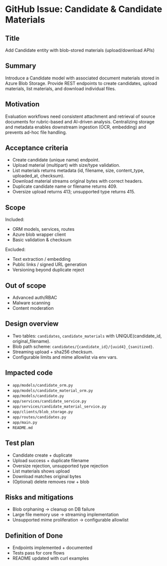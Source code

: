 # GitHub Issue: Candidate & Candidate Materials

## Title

Add Candidate entity with blob-stored materials (upload/download APIs)

## Summary

Introduce a Candidate model with associated document materials stored in Azure Blob Storage. Provide REST endpoints to create candidates, upload materials, list materials, and download individual files.

## Motivation

Evaluation workflows need consistent attachment and retrieval of source documents for rubric-based and AI-driven analysis. Centralizing storage and metadata enables downstream ingestion (OCR, embedding) and prevents ad-hoc file handling.

## Acceptance criteria

- Create candidate (unique name) endpoint.
- Upload material (multipart) with size/type validation.
- List materials returns metadata (id, filename, size, content_type, uploaded_at, checksum).
- Download material streams original bytes with correct headers.
- Duplicate candidate name or filename returns 409.
- Oversize upload returns 413; unsupported type returns 415.

## Scope

Included:

- ORM models, services, routes
- Azure blob wrapper client
- Basic validation & checksum

Excluded:

- Text extraction / embedding
- Public links / signed URL generation
- Versioning beyond duplicate reject

## Out of scope

- Advanced auth/RBAC
- Malware scanning
- Content moderation

## Design overview

- Two tables: `candidates`, `candidate_materials` with UNIQUE(candidate_id, original_filename).
- Blob path scheme: `candidates/{candidate_id}/{uuid4}_{sanitized}`.
- Streaming upload + sha256 checksum.
- Configurable limits and mime allowlist via env vars.

## Impacted code

- `app/models/candidate_orm.py`
- `app/models/candidate_material_orm.py`
- `app/models/candidate.py`
- `app/services/candidate_service.py`
- `app/services/candidate_material_service.py`
- `app/clients/blob_storage.py`
- `app/routes/candidates.py`
- `app/main.py`
- `README.md`

## Test plan

- Candidate create + duplicate
- Upload success + duplicate filename
- Oversize rejection, unsupported type rejection
- List materials shows upload
- Download matches original bytes
- (Optional) delete removes row + blob

## Risks and mitigations

- Blob orphaning → cleanup on DB failure
- Large file memory use → streaming implementation
- Unsupported mime proliferation → configurable allowlist

## Definition of Done

- Endpoints implemented + documented
- Tests pass for core flows
- README updated with curl examples

